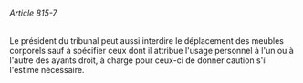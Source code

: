 ###### Article 815-7

Le président du tribunal peut aussi interdire le déplacement des meubles corporels sauf à spécifier ceux dont il attribue l'usage personnel à l'un ou à l'autre des ayants droit, à charge pour ceux-ci de donner caution s'il l'estime nécessaire.

